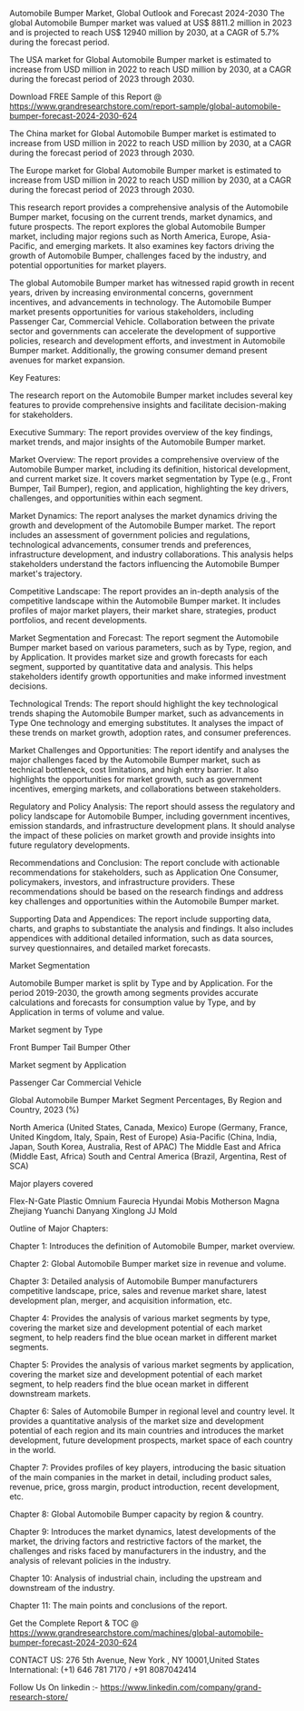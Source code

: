 Automobile Bumper Market, Global Outlook and Forecast 2024-2030
The global Automobile Bumper market was valued at US$ 8811.2 million in 2023 and is projected to reach US$ 12940 million by 2030, at a CAGR of 5.7% during the forecast period.

The USA market for Global Automobile Bumper  market is estimated to increase from USD million in 2022 to reach USD million by 2030, at a CAGR during the forecast period of 2023 through 2030.

Download FREE Sample of this Report @ https://www.grandresearchstore.com/report-sample/global-automobile-bumper-forecast-2024-2030-624

The China market for Global Automobile Bumper  market is estimated to increase from USD million in 2022 to reach USD million by 2030, at a CAGR during the forecast period of 2023 through 2030.

The Europe market for Global Automobile Bumper  market is estimated to increase from USD million in 2022 to reach USD million by 2030, at a CAGR during the forecast period of 2023 through 2030.

This research report provides a comprehensive analysis of the Automobile Bumper market, focusing on the current trends, market dynamics, and future prospects. The report explores the global Automobile Bumper market, including major regions such as North America, Europe, Asia-Pacific, and emerging markets. It also examines key factors driving the growth of Automobile Bumper, challenges faced by the industry, and potential opportunities for market players.

The global Automobile Bumper market has witnessed rapid growth in recent years, driven by increasing environmental concerns, government incentives, and advancements in technology. The Automobile Bumper market presents opportunities for various stakeholders, including Passenger Car, Commercial Vehicle. Collaboration between the private sector and governments can accelerate the development of supportive policies, research and development efforts, and investment in Automobile Bumper market. Additionally, the growing consumer demand present avenues for market expansion.

Key Features:

The research report on the Automobile Bumper market includes several key features to provide comprehensive insights and facilitate decision-making for stakeholders.

Executive Summary: The report provides overview of the key findings, market trends, and major insights of the Automobile Bumper market.

Market Overview: The report provides a comprehensive overview of the Automobile Bumper market, including its definition, historical development, and current market size. It covers market segmentation by Type (e.g., Front Bumper, Tail Bumper), region, and application, highlighting the key drivers, challenges, and opportunities within each segment.

Market Dynamics: The report analyses the market dynamics driving the growth and development of the Automobile Bumper market. The report includes an assessment of government policies and regulations, technological advancements, consumer trends and preferences, infrastructure development, and industry collaborations. This analysis helps stakeholders understand the factors influencing the Automobile Bumper market's trajectory.

Competitive Landscape: The report provides an in-depth analysis of the competitive landscape within the Automobile Bumper market. It includes profiles of major market players, their market share, strategies, product portfolios, and recent developments.

Market Segmentation and Forecast: The report segment the Automobile Bumper market based on various parameters, such as by Type, region, and by Application. It provides market size and growth forecasts for each segment, supported by quantitative data and analysis. This helps stakeholders identify growth opportunities and make informed investment decisions.

Technological Trends: The report should highlight the key technological trends shaping the Automobile Bumper market, such as advancements in Type One technology and emerging substitutes. It analyses the impact of these trends on market growth, adoption rates, and consumer preferences.

Market Challenges and Opportunities: The report identify and analyses the major challenges faced by the Automobile Bumper market, such as technical bottleneck, cost limitations, and high entry barrier. It also highlights the opportunities for market growth, such as government incentives, emerging markets, and collaborations between stakeholders.

Regulatory and Policy Analysis: The report should assess the regulatory and policy landscape for Automobile Bumper, including government incentives, emission standards, and infrastructure development plans. It should analyse the impact of these policies on market growth and provide insights into future regulatory developments.

Recommendations and Conclusion: The report conclude with actionable recommendations for stakeholders, such as Application One Consumer, policymakers, investors, and infrastructure providers. These recommendations should be based on the research findings and address key challenges and opportunities within the Automobile Bumper market.

Supporting Data and Appendices: The report include supporting data, charts, and graphs to substantiate the analysis and findings. It also includes appendices with additional detailed information, such as data sources, survey questionnaires, and detailed market forecasts.

Market Segmentation

Automobile Bumper market is split by Type and by Application. For the period 2019-2030, the growth among segments provides accurate calculations and forecasts for consumption value by Type, and by Application in terms of volume and value.

Market segment by Type

Front Bumper
Tail Bumper
Other

Market segment by Application

Passenger Car
Commercial Vehicle

Global Automobile Bumper Market Segment Percentages, By Region and Country, 2023 (%)

North America (United States, Canada, Mexico)
Europe (Germany, France, United Kingdom, Italy, Spain, Rest of Europe)
Asia-Pacific (China, India, Japan, South Korea, Australia, Rest of APAC)
The Middle East and Africa (Middle East, Africa)
South and Central America (Brazil, Argentina, Rest of SCA)

Major players covered

Flex-N-Gate
Plastic Omnium
Faurecia
Hyundai Mobis
Motherson
Magna
Zhejiang Yuanchi
Danyang Xinglong
JJ Mold

Outline of Major Chapters:

Chapter 1: Introduces the definition of Automobile Bumper, market overview.

Chapter 2: Global Automobile Bumper market size in revenue and volume.

Chapter 3: Detailed analysis of Automobile Bumper manufacturers competitive landscape, price, sales and revenue market share, latest development plan, merger, and acquisition information, etc.

Chapter 4: Provides the analysis of various market segments by type, covering the market size and development potential of each market segment, to help readers find the blue ocean market in different market segments.

Chapter 5: Provides the analysis of various market segments by application, covering the market size and development potential of each market segment, to help readers find the blue ocean market in different downstream markets.

Chapter 6: Sales of Automobile Bumper in regional level and country level. It provides a quantitative analysis of the market size and development potential of each region and its main countries and introduces the market development, future development prospects, market space of each country in the world.

Chapter 7: Provides profiles of key players, introducing the basic situation of the main companies in the market in detail, including product sales, revenue, price, gross margin, product introduction, recent development, etc.

Chapter 8: Global Automobile Bumper capacity by region & country.

Chapter 9: Introduces the market dynamics, latest developments of the market, the driving factors and restrictive factors of the market, the challenges and risks faced by manufacturers in the industry, and the analysis of relevant policies in the industry.

Chapter 10: Analysis of industrial chain, including the upstream and downstream of the industry.

Chapter 11: The main points and conclusions of the report.

Get the Complete Report & TOC @ https://www.grandresearchstore.com/machines/global-automobile-bumper-forecast-2024-2030-624

CONTACT US:
276 5th Avenue, New York , NY 10001,United States
International: (+1) 646 781 7170 / +91 8087042414

Follow Us On linkedin :- https://www.linkedin.com/company/grand-research-store/
